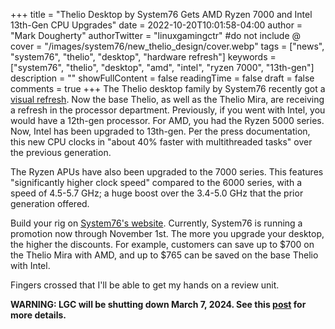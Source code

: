 +++
title = "Thelio Desktop by System76 Gets AMD Ryzen 7000 and Intel 13th-Gen CPU Upgrades"
date = 2022-10-20T10:01:58-04:00
author = "Mark Dougherty"
authorTwitter = "linuxgamingctr" #do not include @
cover = "/images/system76/new_thelio_design/cover.webp"
tags = ["news", "system76", "thelio", "desktop", "hardware refresh"]
keywords = ["system76", "thelio", "desktop", "amd", "intel", "ryzen 7000", "13th-gen"]
description = ""
showFullContent = false
readingTime = false
draft = false
comments = true
+++
The Thelio desktop family by System76 recently got a [visual refresh](https://linuxgamingcentral.com/posts/system76-unveils-new-thelio/). Now the base Thelio, as well as the Thelio Mira, are receiving a refresh in the processor department. Previously, if you went with Intel, you would have a 12th-gen processor. For AMD, you had the Ryzen 5000 series. Now, Intel has been upgraded to 13th-gen. Per the press documentation, this new CPU clocks in "about 40% faster with multithreaded tasks" over the previous generation.

The Ryzen APUs have also been upgraded to the 7000 series. This features "significantly higher clock speed" compared to the 6000 series, with a speed of 4.5-5.7 GHz; a huge boost over the 3.4-5.0 GHz that the prior generation offered.

Build your rig on [System76's website](https://system76.com/desktops). Currently, System76 is running a promotion now through November 1st. The more you upgrade your desktop, the higher the discounts. For example, customers can save up to $700 on the Thelio Mira with AMD, and up to $765 can be saved on the base Thelio with Intel.

Fingers crossed that I'll be able to get my hands on a review unit.

**WARNING: LGC will be shutting down March 7, 2024. See this [post](https://linuxgamingcentral.com/posts/the-end-of-lgc/) for more details.**
